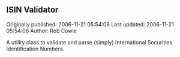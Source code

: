 ## ISIN Validator 
Originally published: 2006-11-21 05:54:06 
Last updated: 2006-11-21 05:54:06 
Author: Rob Cowie 
 
A utility class to validate and parse (simply) International Securities Identification Numbers.